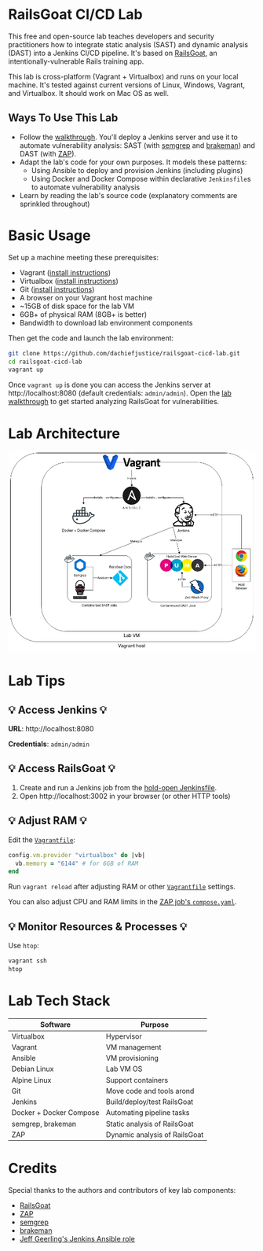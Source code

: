 # RailsGoat CI/CD Lab
This free and open-source lab teaches developers and security practitioners how to integrate static analysis (SAST) and dynamic analysis (DAST) into a Jenkins CI/CD pipeline. It's based on [RailsGoat](https://github.com/OWASP/railsgoat/), an intentionally-vulnerable Rails training app.

This lab is cross-platform (Vagrant + Virtualbox) and runs on your local machine. It's tested against current versions of Linux, Windows, Vagrant, and Virtualbox. It should work on Mac OS as well.

## Ways To Use This Lab
- Follow the [walkthrough](docs/lab-walkthrough.md). You'll deploy a Jenkins server and use it to automate vulnerability analysis: SAST (with [semgrep](https://semgrep.dev/) and [brakeman](https://brakemanscanner.org/)) and DAST (with [ZAP](https://www.zaproxy.org/)).
- Adapt the lab's code for your own purposes. It models these patterns:
  - Using Ansible to deploy and provision Jenkins (including plugins)
  - Using Docker and Docker Compose within declarative `Jenkinsfile`s to automate vulnerability analysis
- Learn by reading the lab's source code (explanatory comments are sprinkled throughout)

# Basic Usage
Set up a machine meeting these prerequisites:
- Vagrant ([install instructions](https://developer.hashicorp.com/vagrant/docs/installation))
- Virtualbox ([install instructions](https://www.virtualbox.org/wiki/Downloads))
- Git ([install instructions](https://git-scm.com/book/en/v2/Getting-Started-Installing-Git))
- A browser on your Vagrant host machine
- ~15GB of disk space for the lab VM
- 6GB+ of physical RAM (8GB+ is better)
- Bandwidth to download lab environment components

Then get the code and launch the lab environment:
```sh
git clone https://github.com/dachiefjustice/railsgoat-cicd-lab.git
cd railsgoat-cicd-lab
vagrant up
```

Once `vagrant up` is done you can access the Jenkins server at http://localhost:8080 (default credentials: `admin/admin`). Open the [lab walkthrough](docs/lab-walkthrough.md) to get started analyzing RailsGoat for vulnerabilities.

# Lab Architecture
![Lab diagram](docs/railsgoat-cicd-lab.drawio.png)

# Lab Tips
## 💡 Access Jenkins 💡
**URL**: http://localhost:8080

**Credentials**: `admin/admin`

## 💡 Access RailsGoat 💡
  1) Create and run a Jenkins job from the [hold-open Jenkinsfile](sec-tests/hold-open/Jenkinsfile).
  2) Open http://localhost:3002 in your browser (or other HTTP tools)

## 💡 Adjust RAM 💡
Edit the [`Vagrantfile`](Vagrantfile):
```ruby
config.vm.provider "virtualbox" do |vb|
  vb.memory = "6144" # for 6GB of RAM
end
```

Run `vagrant reload` after adjusting RAM or other [`Vagrantfile`](Vagrantfile) settings.

You can also adjust CPU and RAM limits in the [ZAP job's `compose.yaml`](sec-tests/zap-scan-automation-framework/compose.yaml).

## 💡 Monitor Resources & Processes 💡
Use `htop`:
```sh
vagrant ssh
htop
```


# Lab Tech Stack
| Software                  | Purpose                                 | 
|---------------------------|-----------------------------------------|
| Virtualbox                | Hypervisor                              |
| Vagrant                   | VM management                           | 
| Ansible                   | VM provisioning                         |
| Debian Linux              | Lab VM OS                               |
| Alpine Linux              | Support containers                      |
| Git                       | Move code and tools arond               |
| Jenkins                   | Build/deploy/test RailsGoat             |
| Docker + Docker Compose   | Automating pipeline tasks               |
| semgrep, brakeman         | Static analysis of RailsGoat            |
| ZAP                       | Dynamic analysis of RailsGoat           |

# Credits
Special thanks to the authors and contributors of key lab components:
- [RailsGoat](https://github.com/OWASP/railsgoat/)
- [ZAP](https://www.zaproxy.org/)
- [semgrep](https://semgrep.dev/)
- [brakeman](https://brakemanscanner.org/)
- [Jeff Geerling's Jenkins Ansible role](https://github.com/geerlingguy/ansible-role-jenkins)